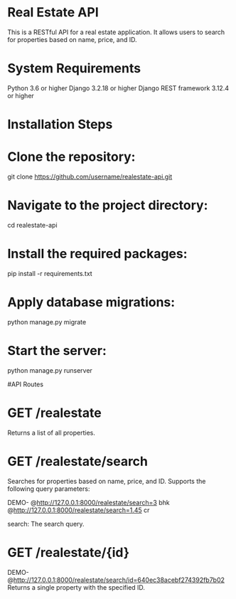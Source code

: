 # Real Estate API

This is a RESTful API for a real estate application. It allows users to search for properties based on name, price, and ID.

# System Requirements

Python 3.6 or higher
Django 3.2.18 or higher
Django REST framework 3.12.4 or higher

# Installation Steps

# Clone the repository:
git clone https://github.com/username/realestate-api.git

# Navigate to the project directory:
cd realestate-api

# Install the required packages:
pip install -r requirements.txt

# Apply database migrations:
python manage.py migrate

# Start the server:
python manage.py runserver

#API Routes

# GET /realestate
Returns a list of all properties.

# GET /realestate/search
Searches for properties based on name, price, and ID. Supports the following query parameters:

DEMO- @http://127.0.0.1:8000/realestate/search=3 bhk
      @http://127.0.0.1:8000/realestate/search=1.45 cr

search: The search query.

# GET /realestate/{id}

DEMO- @http://127.0.0.1:8000/realestate/search/id=640ec38acebf274392fb7b02
Returns a single property with the specified ID.
